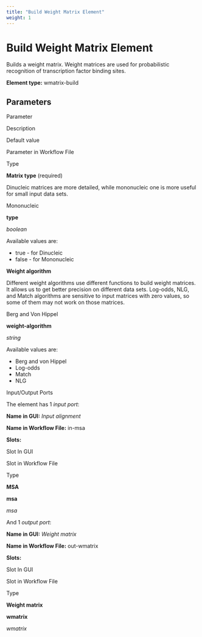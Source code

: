 ```yaml
---
title: "Build Weight Matrix Element"
weight: 1
---
```



# Build Weight Matrix Element

Builds a weight matrix. Weight matrices are used for probabilistic recognition of transcription factor binding sites.

**Element type:** wmatrix-build

Parameters
----------

Parameter

Description

Default value

Parameter in Workflow File

Type

**Matrix type** (required)

Dinucleic matrices are more detailed, while mononucleic one is more useful for small input data sets.

Mononucleic

**type**

_boolean_

Available values are:

*   true - for Dinucleic
*   false - for Mononucleic

**Weight algorithm**

Different weight algorithms use different functions to build weight matrices. It allows us to get better precision on different data sets. Log-odds, NLG, and Match algorithms are sensitive to input matrices with zero values, so some of them may not work on those matrices.

Berg and Von Hippel

**weight-algorithm**

_string_

Available values are:

*   Berg and von Hippel
*   Log-odds
*   Match
*   NLG

Input/Output Ports

The element has 1 _input port_:

**Name in GUI:** _Input alignment_

**Name in Workflow File:** in-msa

**Slots:**

Slot In GUI

Slot in Workflow File

Type

**MSA**

**msa**

_msa_

And 1 _output port_:

**Name in GUI:** _Weight matrix_

**Name in Workflow File:** out-wmatrix

**Slots:**

Slot In GUI

Slot in Workflow File

Type

**Weight matrix**

**wmatrix**

_wmatrix_
